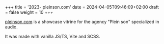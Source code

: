 +++
title = '2023- pleinson.com'
date = 2024-04-05T09:46:09+02:00
draft = false 
weight = 10 
+++

[pleinson.com](https://pleinson.com) is a showcase vitrine for the agency "Plein son" specialized in audio.

It was made with vanilla JS/TS, Vite and SCSS.

